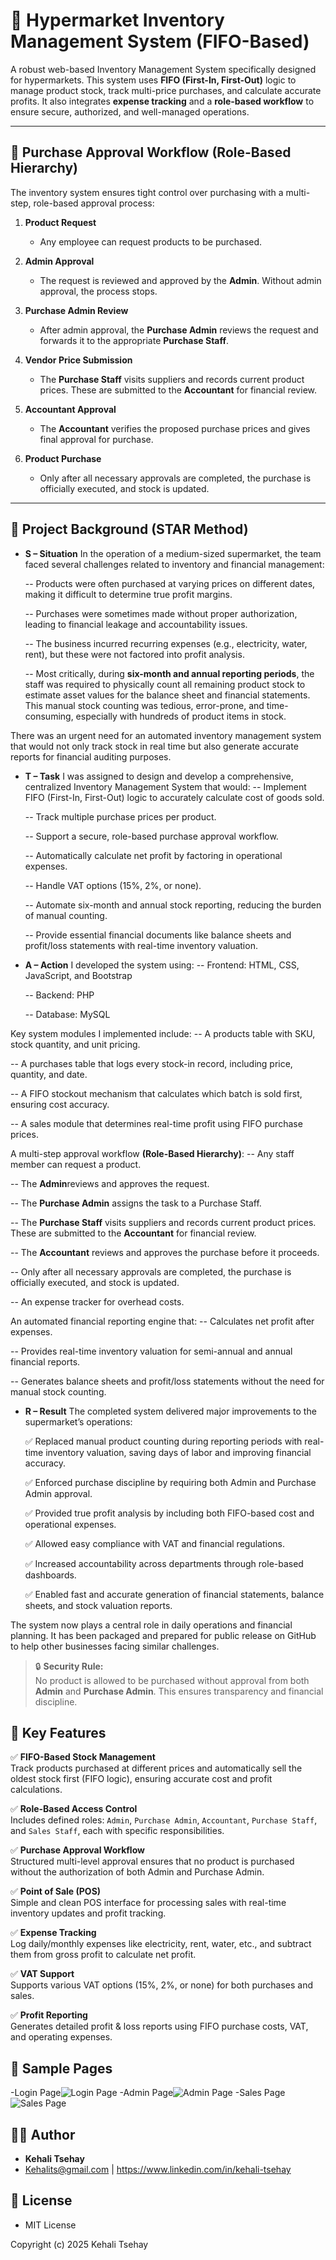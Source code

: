 # 🛒 Hypermarket Inventory Management System (FIFO-Based)

A robust web-based Inventory Management System specifically designed for hypermarkets. This system uses **FIFO (First-In, First-Out)** logic to manage product stock, track multi-price purchases, and calculate accurate profits. It also integrates **expense tracking** and a **role-based workflow** to ensure secure, authorized, and well-managed operations.

---

## 📌 Purchase Approval Workflow (Role-Based Hierarchy)

The inventory system ensures tight control over purchasing with a multi-step, role-based approval process:

1. **Product Request**
   - Any employee can request products to be purchased.

2. **Admin Approval**
   - The request is reviewed and approved by the **Admin**. Without admin approval, the process stops.

3. **Purchase Admin Review**
   - After admin approval, the **Purchase Admin** reviews the request and forwards it to the appropriate **Purchase Staff**.

4. **Vendor Price Submission**
   - The **Purchase Staff** visits suppliers and records current product prices. These are submitted to the **Accountant** for financial review.

5. **Accountant Approval**
   - The **Accountant** verifies the proposed purchase prices and gives final approval for purchase.

6. **Product Purchase**
   - Only after all necessary approvals are completed, the purchase is officially executed, and stock is updated.

---

## 📘 Project Background (STAR Method)
- **S – Situation**
In the operation of a medium-sized supermarket, the team faced several challenges related to inventory and financial management:

  -- Products were often purchased at varying prices on different dates, making it difficult to determine true profit margins.

  -- Purchases were sometimes made without proper authorization, leading to financial leakage and accountability issues.

  -- The business incurred recurring expenses (e.g., electricity, water, rent), but these were not factored into profit analysis.
  
  -- Most critically, during **six-month and annual reporting periods**, the staff was required to physically count all remaining product stock to estimate asset values for the balance sheet and financial statements. This manual stock counting was tedious, error-prone, and time-consuming, especially with hundreds of product items in stock.

There was an urgent need for an automated inventory management system that would not only track stock in real time but also generate accurate reports for financial auditing purposes.

- **T – Task**
I was assigned to design and develop a comprehensive, centralized Inventory Management System that would:
  -- Implement FIFO (First-In, First-Out) logic to accurately calculate cost of goods sold.
  
  -- Track multiple purchase prices per product.
  
  -- Support a secure, role-based purchase approval workflow.
  
  -- Automatically calculate net profit by factoring in operational expenses.
  
  -- Handle VAT options (15%, 2%, or none).
  
  -- Automate six-month and annual stock reporting, reducing the burden of manual counting.
  
  -- Provide essential financial documents like balance sheets and profit/loss statements with real-time inventory valuation.

- **A – Action**
I developed the system using:
  -- Frontend: HTML, CSS, JavaScript, and Bootstrap
  
  -- Backend: PHP
  
  -- Database: MySQL

Key system modules I implemented include:
  -- A products table with SKU, stock quantity, and unit pricing.
  
  -- A purchases table that logs every stock-in record, including price, quantity, and date.
  
  -- A FIFO stockout mechanism that calculates which batch is sold first, ensuring cost accuracy.
  
  -- A sales module that determines real-time profit using FIFO purchase prices.
  
A multi-step approval workflow **(Role-Based Hierarchy)**:
  -- Any staff member can request a product.
  
  -- The **Admin**reviews and approves the request.
  
  -- The **Purchase Admin** assigns the task to a Purchase Staff.
  
  -- The **Purchase Staff** visits suppliers and records current product prices. These are submitted to the **Accountant** for financial review.
  
  -- The **Accountant** reviews and approves the purchase before it proceeds.
  
  -- Only after all necessary approvals are completed, the purchase is officially executed, and stock is updated.
  
  -- An expense tracker for overhead costs.

An automated financial reporting engine that:
  -- Calculates net profit after expenses.
  
  -- Provides real-time inventory valuation for semi-annual and annual financial reports.
  
  -- Generates balance sheets and profit/loss statements without the need for manual stock counting.

- **R – Result**
The completed system delivered major improvements to the supermarket’s operations:

  ✅ Replaced manual product counting during reporting periods with real-time inventory valuation, saving days of labor and improving financial accuracy.
  
  ✅ Enforced purchase discipline by requiring both Admin and Purchase Admin approval.
  
  ✅ Provided true profit analysis by including both FIFO-based cost and operational expenses.
  
  ✅ Allowed easy compliance with VAT and financial regulations.
  
  ✅ Increased accountability across departments through role-based dashboards.
  
  ✅ Enabled fast and accurate generation of financial statements, balance sheets, and stock valuation reports.

The system now plays a central role in daily operations and financial planning. It has been packaged and prepared for public release on GitHub to help other businesses facing similar challenges.

> 🔒 **Security Rule:**  
> No product is allowed to be purchased without approval from both **Admin** and **Purchase Admin**. This ensures transparency and financial discipline.

## 🚀 Key Features

✅ **FIFO-Based Stock Management**  
Track products purchased at different prices and automatically sell the oldest stock first (FIFO logic), ensuring accurate cost and profit calculations.

✅ **Role-Based Access Control**  
Includes defined roles: `Admin`, `Purchase Admin`, `Accountant`, `Purchase Staff`, and `Sales Staff`, each with specific responsibilities.

✅ **Purchase Approval Workflow**  
Structured multi-level approval ensures that no product is purchased without the authorization of both Admin and Purchase Admin.

✅ **Point of Sale (POS)**  
Simple and clean POS interface for processing sales with real-time inventory updates and profit tracking.

✅ **Expense Tracking**  
Log daily/monthly expenses like electricity, rent, water, etc., and subtract them from gross profit to calculate net profit.

✅ **VAT Support**  
Supports various VAT options (15%, 2%, or none) for both purchases and sales.

✅ **Profit Reporting**  
Generates detailed profit & loss reports using FIFO purchase costs, VAT, and operating expenses.
## 📸 Sample Pages
-Login Page![Login Page](sample-images/login-page.PNG)
-Admin Page![Admin Page](sample-images/admin-page.PNG)
-Sales Page![Sales Page](sample-images/sales-page.PNG)

## 👨‍💼 Author
- **Kehali Tsehay**
- Kehalits@gmail.com | https://www.linkedin.com/in/kehali-tsehay
 
## 📃 License
- MIT License

Copyright (c) 2025 Kehali Tsehay
